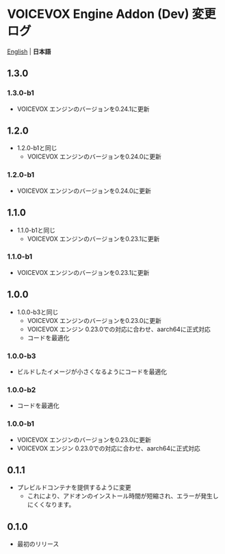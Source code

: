 # VOICEVOX Engine Addon (Dev) 変更ログ
[English](/voicevox_engine_addon/CHANGELOG.md) | **日本語**

## 1.3.0
### 1.3.0-b1
- VOICEVOX エンジンのバージョンを0.24.1に更新

## 1.2.0
- 1.2.0-b1と同じ
  - VOICEVOX エンジンのバージョンを0.24.0に更新

### 1.2.0-b1
- VOICEVOX エンジンのバージョンを0.24.0に更新

## 1.1.0
- 1.1.0-b1と同じ
  - VOICEVOX エンジンのバージョンを0.23.1に更新

### 1.1.0-b1
- VOICEVOX エンジンのバージョンを0.23.1に更新

## 1.0.0
- 1.0.0-b3と同じ
  - VOICEVOX エンジンのバージョンを0.23.0に更新
  - VOICEVOX エンジン 0.23.0での対応に合わせ、aarch64に正式対応
  - コードを最適化

### 1.0.0-b3
- ビルドしたイメージが小さくなるようにコードを最適化

### 1.0.0-b2
- コードを最適化

### 1.0.0-b1
- VOICEVOX エンジンのバージョンを0.23.0に更新
- VOICEVOX エンジン 0.23.0での対応に合わせ、aarch64に正式対応

## 0.1.1
- プレビルドコンテナを提供するように変更
  - これにより、アドオンのインストール時間が短縮され、エラーが発生しにくくなります。

## 0.1.0
- 最初のリリース